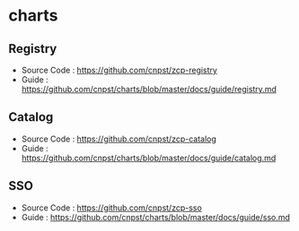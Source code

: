 # charts

## Registry
- Source Code : https://github.com/cnpst/zcp-registry
- Guide : https://github.com/cnpst/charts/blob/master/docs/guide/registry.md

## Catalog
- Source Code : https://github.com/cnpst/zcp-catalog
- Guide : https://github.com/cnpst/charts/blob/master/docs/guide/catalog.md

## SSO
- Source Code : https://github.com/cnpst/zcp-sso
- Guide : https://github.com/cnpst/charts/blob/master/docs/guide/sso.md

